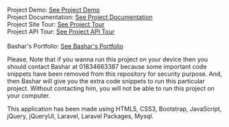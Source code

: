 Project Demo: <a target="_blank" href="https://bashar-hrm-app-laravel.herokuapp.com/">See Project Demo</a> <br>
Project Documentation: <a target="_blank" href="https://bashar-hrm-app-documentation.000webhostapp.com/">See Project Documentation</a><br>
Project Site Tour: <a target="_blank" href="https://www.youtube.com/watch?v=ymBmPUd74WY&t=2067s">See Project Tour</a><br>
Project API Tour: <a target="_blank" href="https://www.youtube.com/watch?v=7LaOvSN2R4Y&t=871s">See Project API Tour</a><br><br>
Bashar's Portfolio: <a target="_blank" href="https://findbashar.com/">See Bashar's Portfolio</a> <br>

Please, Note that if you wanna run this project on your device then you should contact Bashar at 01834663387 because some important code snippets have been removed from this repository for security purpose. And, then Bashar will give you the extra code snippets to run this particular project. Without contacting him, you will not be able to run this project on your computer.

This application has been made using HTML5, CSS3, Bootstrap, JavaScript, jQuery, jQueryUI, Laravel, Laravel Packages, Mysql.

